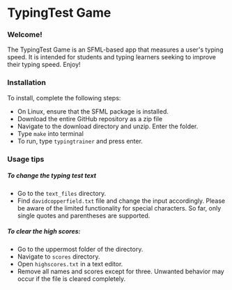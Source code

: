 # TypingTest Game

### Welcome!

The TypingTest Game is an SFML-based app that measures a user's typing speed. It is intended for students and typing learners seeking to improve their typing speed. Enjoy!

### Installation

To install, complete the following steps:

* On Linux, ensure that the SFML package is installed.
* Download the entire GitHub repository as a zip file
* Navigate to the download directory and unzip. Enter the folder.
* Type `make` into terminal
* To run, type `typingtrainer` and press enter.

### Usage tips

##### To change the typing test text

* Go to the `text_files` directory.
* Find `davidcopperfield.txt` file and change the input accordingly. Please be aware of the limited functionality for special characters. So far, only single quotes and parentheses are supported.

##### To clear the high scores:

* Go to the uppermost folder of the directory.
* Navigate to `scores` directory.
* Open `highscores.txt` in a text editor.
* Remove all names and scores except for three. Unwanted behavior may occur if the file is cleared completely.
